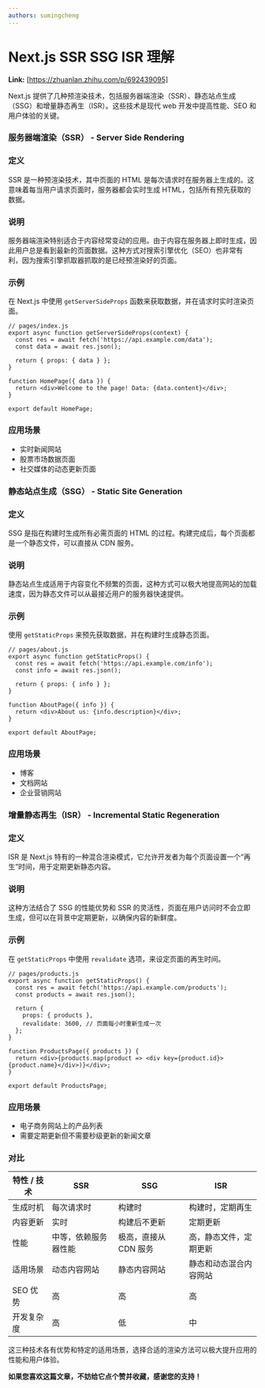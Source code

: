 ```yaml
---
authors: sumingcheng
---
```

# Next.js SSR SSG ISR 理解



 **Link:** [https://zhuanlan.zhihu.com/p/692439095]



Next.js 提供了几种预渲染技术，包括服务器端渲染（SSR）、静态站点生成（SSG）和增量静态再生（ISR）。这些技术是现代 web 开发中提高性能、SEO 和用户体验的关键。

### 服务器端渲染（SSR） - Server Side Rendering  
### 定义  

SSR 是一种预渲染技术，其中页面的 HTML 是每次请求时在服务器上生成的。这意味着每当用户请求页面时，服务器都会实时生成 HTML，包括所有预先获取的数据。

### 说明  

服务器端渲染特别适合于内容经常变动的应用。由于内容在服务器上即时生成，因此用户总是看到最新的页面数据。这种方式对搜索引擎优化（SEO）也非常有利，因为搜索引擎抓取器抓取的是已经预渲染好的页面。

### 示例  

在 Next.js 中使用 `getServerSideProps` 函数来获取数据，并在请求时实时渲染页面。

```
// pages/index.js
export async function getServerSideProps(context) {
  const res = await fetch('https://api.example.com/data');
  const data = await res.json();
​
  return { props: { data } };
}
​
function HomePage({ data }) {
  return <div>Welcome to the page! Data: {data.content}</div>;
}
​
export default HomePage;

```
### 应用场景  

* 实时新闻网站
* 股票市场数据页面
* 社交媒体的动态更新页面

### 静态站点生成（SSG） - Static Site Generation  
### 定义  

SSG 是指在构建时生成所有必需页面的 HTML 的过程。构建完成后，每个页面都是一个静态文件，可以直接从 CDN 服务。

### 说明  

静态站点生成适用于内容变化不频繁的页面，这种方式可以极大地提高网站的加载速度，因为静态文件可以从最接近用户的服务器快速提供。

### 示例  

使用 `getStaticProps` 来预先获取数据，并在构建时生成静态页面。

```
// pages/about.js
export async function getStaticProps() {
  const res = await fetch('https://api.example.com/info');
  const info = await res.json();
​
  return { props: { info } };
}
​
function AboutPage({ info }) {
  return <div>About us: {info.description}</div>;
}
​
export default AboutPage;

```
### 应用场景  

* 博客
* 文档网站
* 企业营销网站

### 增量静态再生（ISR） - Incremental Static Regeneration  
### 定义  

ISR 是 Next.js 特有的一种混合渲染模式，它允许开发者为每个页面设置一个“再生”时间，用于定期更新静态内容。

### 说明  

这种方法结合了 SSG 的性能优势和 SSR 的灵活性，页面在用户访问时不会立即生成，但可以在背景中定期更新，以确保内容的新鲜度。

### 示例  

在 `getStaticProps` 中使用 `revalidate` 选项，来设定页面的再生时间。

```
// pages/products.js
export async function getStaticProps() {
  const res = await fetch('https://api.example.com/products');
  const products = await res.json();
​
  return {
    props: { products },
    revalidate: 3600, // 页面每小时重新生成一次
  };
}
​
function ProductsPage({ products }) {
  return <div>{products.map(product => <div key={product.id}>{product.name}</div>)}</div>;
}
​
export default ProductsPage;

```
### 应用场景  

* 电子商务网站上的产品列表
* 需要定期更新但不需要秒级更新的新闻文章

### 对比  

| 特性 / 技术 | SSR | SSG | ISR |
| --- | --- | --- | --- |
| 生成时机 | 每次请求时 | 构建时 | 构建时，定期再生 |
| 内容更新 | 实时 | 构建后不更新 | 定期更新 |
| 性能 | 中等，依赖服务器性能 | 极高，直接从 CDN 服务 | 高，静态文件，定期更新 |
| 适用场景 | 动态内容网站 | 静态内容网站 | 静态和动态混合内容网站 |
| SEO 优势 | 高 | 高 | 高 |
| 开发复杂度 | 高 | 低 | 中 |

这三种技术各有优势和特定的适用场景，选择合适的渲染方法可以极大提升应用的性能和用户体验。

**如果您喜欢这篇文章，不妨给它点个赞并收藏，感谢您的支持！**


